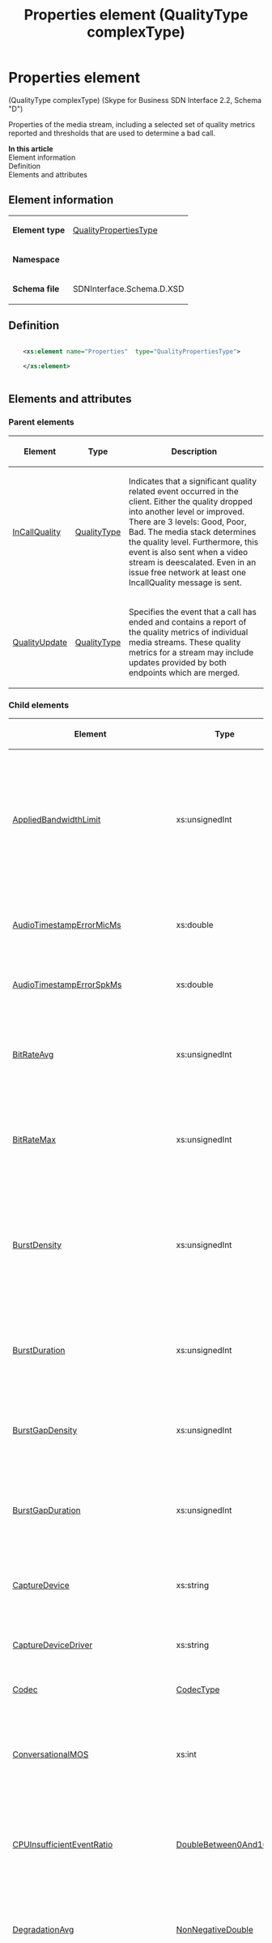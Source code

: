﻿---
title: Properties element (QualityType complexType) 
TOCTitle: Properties element (QualityType complexType)
ms:assetid: 3aeffc84-19ff-7840-eafd-06cac4495343
ms:mtpsurl: https://msdn.microsoft.com/library/Mt170948(v=office.16)
ms:contentKeyID: 65855523
ms.date: 08/24/2015
mtps_version: v=office.16
dev_langs:
- xml
---

# Properties element 

(QualityType complexType) (Skype for Business SDN Interface 2.2, Schema "D")

Properties of the media stream, including a selected set of quality metrics reported and thresholds that are used to determine a bad call.


**In this article**  
Element information  
Definition  
Elements and attributes  

## Element information

<table>
<colgroup>

</colgroup>
<tbody>
<tr class="odd">
<td><p><strong>Element type</strong></p></td>
<td><p><a href="qualitypropertiestype-complextype-skype-for-business-sdn-interface-2-2-schema-d.md">QualityPropertiesType</a></p></td>
</tr>
<tr class="even">
<td><p><strong>Namespace</strong></p></td>
<td><p></p></td>
</tr>
<tr class="odd">
<td><p><strong>Schema file</strong></p></td>
<td><p>SDNInterface.Schema.D.XSD</p></td>
</tr>
</tbody>
</table>


## Definition

```xml

    <xs:element name="Properties"  type="QualityPropertiesType">
    
    </xs:element>
  
```

## Elements and attributes

### Parent elements

<table>
<colgroup>

</colgroup>
<thead>
<tr class="header">
<th><p>Element</p></th>
<th><p>Type</p></th>
<th><p>Description</p></th>
</tr>
</thead>
<tbody>
<tr class="odd">
<td><p><a href="incallquality-element-messagetype-complextype-skype-for-business-sdn-interface-2-2-schema-d.md">InCallQuality</a></p></td>
<td><p><a href="qualitytype-complextype-skype-for-business-sdn-interface-2-2-schema-d.md">QualityType</a></p></td>
<td><p>Indicates that a significant quality related event occurred in the client. Either the quality dropped into another level or improved. There are 3 levels: Good, Poor, Bad. The media stack determines the quality level. Furthermore, this event is also sent when a video stream is deescalated. Even in an issue free network at least one IncallQuality message is sent.</p></td>
</tr>
<tr class="even">
<td><p><a href="qualityupdate-element-messagetype-complextype-skype-for-business-sdn-interface-2-2-schema-d.md">QualityUpdate</a></p></td>
<td><p><a href="qualitytype-complextype-skype-for-business-sdn-interface-2-2-schema-d.md">QualityType</a></p></td>
<td><p>Specifies the event that a call has ended and contains a report of the quality metrics of individual media streams. These quality metrics for a stream may include updates provided by both endpoints which are merged.</p></td>
</tr>
</tbody>
</table>


### Child elements

<table>
<colgroup>

</colgroup>
<thead>
<tr class="header">
<th><p>Element</p></th>
<th><p>Type</p></th>
<th><p>Description</p></th>
</tr>
</thead>
<tbody>
<tr class="odd">
<td><p><a href="appliedbandwidthlimit-element-qualitypropertiestype-complextype-skype-sdn-2-2-d.md">AppliedBandwidthLimit</a></p></td>
<td><p>xs:unsignedInt</p></td>
<td><p>This is the actual bandwidth applied to the given send side stream given various policy settings (TURN, API, SDP, Policy Server, and so on). This is not to be confused with the effective bandwidth because there can be a lower effective bandwidth based on the bandwidth estimate. This is basically the maximum bandwidth the send stream can take barring limits imposed by the bandwidth estimate.</p></td>
</tr>
<tr class="even">
<td><p><a href="audiotimestamperrormicms-element-qualitypropertiestype-complextype-skype-sdn-2-2-d.md">AudioTimestampErrorMicMs</a></p></td>
<td><p>xs:double</p></td>
<td><p>Speaking device clock drift rate, relative to CPU clock. Average error of microphone-captured-stream time stamp, in milliseconds, for the last 20 seconds of a call.</p></td>
</tr>
<tr class="odd">
<td><p><a href="audiotimestamperrorspkms-element-qualitypropertiestype-complextype-skype-sdn-2-2-d.md">AudioTimestampErrorSpkMs</a></p></td>
<td><p>xs:double</p></td>
<td><p>Average error of speech render stream time stamp, in milliseconds, or the last 20 seconds of the call.</p></td>
</tr>
<tr class="even">
<td><p><a href="bitrateavg-element-qualitypropertiestype-complextype-skype-sdn-2-2-d.md">BitRateAvg</a></p></td>
<td><p>xs:unsignedInt</p></td>
<td><p>Average bit rate, in bits per second, sent or received for a video stream and computed over the duration of the session. This includes raw video and transport bits. This metric is reported for video streams when available. (bits/s)</p></td>
</tr>
<tr class="odd">
<td><p><a href="bitratemax-element-qualitypropertiestype-complextype-skype-sdn-2-2-d.md">BitRateMax</a></p></td>
<td><p>xs:unsignedInt</p></td>
<td><p>Maximum bit rate, in bits per second, sent or received for a video stream and computed over the duration of the session. This metric is reported for video streams when available. (bits/s)</p></td>
</tr>
<tr class="even">
<td><p><a href="burstdensity-element-qualitypropertiestype-complextype-skype-sdn-2-2-d.md">BurstDensity</a></p></td>
<td><p>xs:unsignedInt</p></td>
<td><p>Average burst density, as specified in [RFC3611] section 4.7.2, is computed with a Gmin=16 for the received RTP packets. This metric is reported for audio streams when available and measures the average density of packet Loss during bursts of losses during the call. This field MUST be populated and MUST be set to zero if no packets have been received.</p></td>
</tr>
<tr class="odd">
<td><p><a href="burstduration-element-qualitypropertiestype-complextype-skype-sdn-2-2-d.md">BurstDuration</a></p></td>
<td><p>xs:unsignedInt</p></td>
<td><p>The average burst duration, as specified in [RFC3611] section 4.7.2, is computed with a Gmin=16 for the received RTP packets. This metric is reported for audio streams when available. (ms)</p></td>
</tr>
<tr class="even">
<td><p><a href="burstgapdensity-element-qualitypropertiestype-complextype-skype-sdn-2-2-d.md">BurstGapDensity</a></p></td>
<td><p>xs:unsignedInt</p></td>
<td><p>Average burst gap density, as specified in [RFC3611] section 4.7.2, computed with a Gmin=16 for the received RTP packets. This metric is reported for audio streams when available.</p></td>
</tr>
<tr class="odd">
<td><p><a href="burstgapduration-element-qualitypropertiestype-complextype-skype-sdn-2-2-d.md">BurstGapDuration</a></p></td>
<td><p>xs:unsignedInt</p></td>
<td><p>Average burst gap duration (in microsecond, ms), as specified in [RFC3611] section 4.7.2, computed with a Gmin=16 for the received RTP packets. This metric is reported for audio streams when available.</p></td>
</tr>
<tr class="even">
<td><p><a href="capturedevice-element-qualitypropertiestype-complextype-skype-sdn-2-2-d.md">CaptureDevice</a></p></td>
<td><p>xs:string</p></td>
<td><p>The name of a capture device used to produce the media of this stream. This device is in the FROM endpoint and usually represents a microphone.</p></td>
</tr>
<tr class="odd">
<td><p><a href="capturedevicedriver-element-qualitypropertiestype-complextype-skype-sdn-2-2-d.md">CaptureDeviceDriver</a></p></td>
<td><p>xs:string</p></td>
<td><p>Device driver name and version of the capture device used to produce the media of this stream</p></td>
</tr>
<tr class="even">
<td><p><a href="codec-element-qualitypropertiestype-complextype-skype-for-business-sdn-interface-2-2-schema-d.md">Codec</a></p></td>
<td><p><a href="codectype-complextype-skype-for-business-sdn-interface-2-2-schema-d.md">CodecType</a></p></td>
<td><p>Describes the last codec used for the media.</p></td>
</tr>
<tr class="odd">
<td><p><a href="conversationalmos-element-qualitypropertiestype-complextype-skype-sdn-2-2-d.md">ConversationalMOS</a></p></td>
<td><p>xs:int</p></td>
<td><p>Conversational clarity index for remote party, as described in [ITUP.562] section 6.3. This metric is reported for all available modalities and media types. This field is unused and deprecated for Skype for Business clients 2013 and beyond.</p></td>
</tr>
<tr class="even">
<td><p><a href="cpuinsufficienteventratio-element-qualitypropertiestype-complextype-skype-sdn-2-2-d.md">CPUInsufficientEventRatio</a></p></td>
<td><p><a href="doublebetween0and100-simpletype-skype-for-business-sdn-interface-2-2-schema-d.md">DoubleBetween0And100</a></p></td>
<td><p>Percentage of sessions where the insufficient CPU event was fired when CPU cycles are insufficient for processing with the current modalities and applications, establish causing distortions in the audio channel.</p></td>
</tr>
<tr class="odd">
<td><p><a href="degradationavg-element-qualitypropertiestype-complextype-skype-sdn-2-2-d.md">DegradationAvg</a></p></td>
<td><p><a href="nonnegativedouble-simpletype-skype-for-business-sdn-interface-2-2-schema-d.md">NonNegativeDouble</a></p></td>
<td><p>Difference between the OverallAvg value and the maximum possible MOS-LQO for the audio codec used in the session. This metric is reported for audio streams when available.</p></td>
</tr>
<tr class="even">
<td><p><a href="degradationjitteravg-element-qualitypropertiestype-complextype-skype-sdn-2-2-d.md">DegradationJitterAvg</a></p></td>
<td><p><a href="nonnegativedouble-simpletype-skype-for-business-sdn-interface-2-2-schema-d.md">NonNegativeDouble</a></p></td>
<td><p>Average fraction of the degradation jitter average applies to inter-arrival packet jitter. This metric is reported for audio streams when available.</p></td>
</tr>
<tr class="odd">
<td><p><a href="degradationmax-element-qualitypropertiestype-complextype-skype-sdn-2-2-d.md">DegradationMax</a></p></td>
<td><p><a href="nonnegativedouble-simpletype-skype-for-business-sdn-interface-2-2-schema-d.md">NonNegativeDouble</a></p></td>
<td><p>Maximum degradation as the difference between the OverallMin and the maximum possible MOS-LQO for the audio codec used in the session. This metric is reported for audio streams when available.</p></td>
</tr>
<tr class="even">
<td><p><a href="degradationpacketlossavg-element-qualitypropertiestype-complextype-skype-sdn-2-2-d.md">DegradationPacketLossAvg</a></p></td>
<td><p><a href="nonnegativedouble-simpletype-skype-for-business-sdn-interface-2-2-schema-d.md">NonNegativeDouble</a></p></td>
<td><p>Average fraction of the DegradationAvg that was caused by packet loss. This metric is reported for audio streams when available.</p></td>
</tr>
<tr class="odd">
<td><p><a href="devicecapturenotfunctioningeventratio-element-qualitypropertiestype-complextype-skype-sdn-2-2-d.md">DeviceCaptureNotFunctioningEventRatio</a></p></td>
<td><p><a href="doublebetween0and100-simpletype-skype-for-business-sdn-interface-2-2-schema-d.md">DoubleBetween0And100</a></p></td>
<td><p>Percentage of sessions the DeviceCaptureNotFunctioning event was fired when the capture device currently being used for the session is not functioning correctly and, possibly, preventing one-way audio from working correctly.</p></td>
</tr>
<tr class="even">
<td><p><a href="deviceclippingeventratio-element-qualitypropertiestype-complextype-skype-sdn-2-2-d.md">DeviceClippingEventRatio</a></p></td>
<td><p><a href="doublebetween0and100-simpletype-skype-for-business-sdn-interface-2-2-schema-d.md">DoubleBetween0And100</a></p></td>
<td><p>Percentage of sessions the DeviceClipping event was fired when a speaker clips the microphone, causing the remote listener receives clipping-induced distortions. It is important to avoid the microphone clipping.</p></td>
</tr>
<tr class="odd">
<td><p><a href="deviceechoeventratio-element-qualitypropertiestype-complextype-skype-sdn-2-2-d.md">DeviceEchoEventRatio</a></p></td>
<td><p><a href="doublebetween0and100-simpletype-skype-for-business-sdn-interface-2-2-schema-d.md">DoubleBetween0And100</a></p></td>
<td><p>Percentage of sessions the DeviceEchoEvent event was fired when a device or setup is causing echo beyond the compensatory ability of the system.</p></td>
</tr>
<tr class="even">
<td><p><a href="devicehowlingeventcount-element-qualitypropertiestype-complextype-skype-sdn-2-2-d.md">DeviceHowlingEventCount</a></p></td>
<td><p>xs:int</p></td>
<td><p>Number of times during a session the DeviceHowlingEvent event was fired when audio feedback loop, caused by multiple endpoints sharing the audio path, is detected.</p></td>
</tr>
<tr class="odd">
<td><p><a href="devicenearendtoechoratioeventratio-element-qualitypropertiestype-complextype-skype-sdn-2-2-d.md">DeviceNearEndToEchoRatioEventRatio</a></p></td>
<td><p><a href="doublebetween0and100-simpletype-skype-for-business-sdn-interface-2-2-schema-d.md">DoubleBetween0And100</a></p></td>
<td><p>Percentage of sessions the DeviceNearEndToEcho event was fired when the user speech is too low compared to the echo being captured which impacts the users experience because it limits how easy it is to interrupt a user. The situation can be improved by reducing speaker volume or moving the microphone closer to the speaker.</p></td>
</tr>
<tr class="even">
<td><p><a href="devicerendernotfunctioningeventratio-element-qualitypropertiestype-complextype-skype-sdn-2-2-d.md">DeviceRenderNotFunctioningEventRatio</a></p></td>
<td><p><a href="doublebetween0and100-simpletype-skype-for-business-sdn-interface-2-2-schema-d.md">DoubleBetween0And100</a></p></td>
<td><p>Percentage of sessions the DeviceRenderNotFunctioning event was fired when the render device currently being used for the session is not functioning correctly and, possibly, causing one-way audio issues.</p></td>
</tr>
<tr class="odd">
<td><p><a href="dynamiccapabilitypercent-element-qualitypropertiestype-complextype-skype-sdn-2-2-d.md">DynamicCapabilityPercent</a></p></td>
<td><p><a href="doublebetween0and100-simpletype-skype-for-business-sdn-interface-2-2-schema-d.md">DoubleBetween0And100</a></p></td>
<td><p>Percentage of time that the client is running under capability of less than 70% of expected capability for this type of CPU. Inbound and Outbound are identical because it measures the capability of the client instead of the channel. This metric is reported for video streams when available. (percent)</p></td>
</tr>
<tr class="even">
<td><p><a href="echoeventcauses-element-qualitypropertiestype-complextype-skype-sdn-2-2-d.md">EchoEventCauses</a></p></td>
<td><p>xs:unsignedInt</p></td>
<td><p>Reasons of device echo detection and reported for audio streams when available. The causes are coded with the following bit flags: &quot;0x01&quot; - Sample timestamps from capture or render device were poor quality. &quot;0x04&quot; - High level of echo remained after echo cancellation. &quot;0x10&quot; - Signal from capture device had significant instances of maximum signal level.</p></td>
</tr>
<tr class="odd">
<td><p><a href="echopercentmicin-element-qualitypropertiestype-complextype-skype-sdn-2-2-d.md">EchoPercentMicIn</a></p></td>
<td><p><a href="doublebetween0and100-simpletype-skype-for-business-sdn-interface-2-2-schema-d.md">DoubleBetween0And100</a></p></td>
<td><p>Percentage of time when echo is detected in the audio from the capture or microphone device prior to echo cancellation. This metric is reported for audio streams when available.</p></td>
</tr>
<tr class="even">
<td><p><a href="echopercentsend-element-qualitypropertiestype-complextype-skype-sdn-2-2-d.md">EchoPercentSend</a></p></td>
<td><p><a href="doublebetween0and100-simpletype-skype-for-business-sdn-interface-2-2-schema-d.md">DoubleBetween0And100</a></p></td>
<td><p>Percentage of time when echo is detected in the audio from the capture or microphone device after echo cancellation. This metric is reported for audio streams when available.</p></td>
</tr>
<tr class="odd">
<td><p><a href="echoreturn-element-qualitypropertiestype-complextype-skype-sdn-2-2-d.md">EchoReturn</a></p></td>
<td><p>xs:unsignedInt</p></td>
<td><p>Echo returns reported for audio streams, when available.</p></td>
</tr>
<tr class="even">
<td><p><a href="framerate-element-qualitypropertiestype-complextype-skype-sdn-2-2-d.md">FrameRate</a></p></td>
<td><p><a href="nonnegativedouble-simpletype-skype-for-business-sdn-interface-2-2-schema-d.md">NonNegativeDouble</a></p></td>
<td><p>Average frame rate (in frames per second). When available, this metric is only reported for application sharing streams and only for Skype for Business 2013. (frames/s)</p></td>
</tr>
<tr class="odd">
<td><p><a href="hdqualityratio-element-qualitypropertiestype-complextype-skype-sdn-2-2-d.md">HDQualityRatio</a></p></td>
<td><p><a href="doublebetween0and100-simpletype-skype-for-business-sdn-interface-2-2-schema-d.md">DoubleBetween0And100</a></p></td>
<td><p>Percentage of the duration of a call that is using the HD720 resolution. This metric is reported for video streams when available. (percent)</p></td>
</tr>
<tr class="even">
<td><p><a href="healerpacketdropratio-element-qualitypropertiestype-complextype-skype-sdn-2-2-d.md">HealerPacketDropRatio</a></p></td>
<td><p><a href="doublebetween0and100-simpletype-skype-for-business-sdn-interface-2-2-schema-d.md">DoubleBetween0And100</a></p></td>
<td><p>Ratio of audio packets dropped by a healer over total number of audio packets received by the healer. This metric is reported for all modalities/media types when available. (percent)</p></td>
</tr>
<tr class="odd">
<td><p><a href="jitterinterarrival-element-qualitypropertiestype-complextype-skype-sdn-2-2-d.md">JitterInterArrival</a></p></td>
<td><p>xs:unsignedInt</p></td>
<td><p>Average inter-arrival jitter, as specified in [RFC3550] section 6.4.1. This metric is reported for all available modalities/media types. (ms)</p></td>
</tr>
<tr class="even">
<td><p><a href="jitterinterarrivalmax-element-qualitypropertiestype-complextype-skype-sdn-2-2-d.md">JitterInterArrivalMax</a></p></td>
<td><p>xs:unsignedInt</p></td>
<td><p>Maximum inter-arrival jitter, as specified in [RFC3550] section 6.4.1. This metric is reported for all modalities/media types when available. (ms)</p></td>
</tr>
<tr class="odd">
<td><p><a href="localframelosspercentageavg-element-qualitypropertiestype-complextype-skype-sdn-2-2-d.md">LocalFrameLossPercentageAvg</a></p></td>
<td><p><a href="doublebetween0and100-simpletype-skype-for-business-sdn-interface-2-2-schema-d.md">DoubleBetween0And100</a></p></td>
<td><p>(Deprecated, use VideoLocalFrameLossPercentageAvg instead) Average percentage of video frames lost as they are displayed to the user, including frames recovered from network losses. This metric is reported for video streams when available. (percent)</p></td>
</tr>
<tr class="even">
<td><p><a href="lowframeratecallpercent-element-qualitypropertiestype-complextype-skype-sdn-2-2-d.md">LowFrameRateCallPercent</a></p></td>
<td><p><a href="doublebetween0and100-simpletype-skype-for-business-sdn-interface-2-2-schema-d.md">DoubleBetween0And100</a></p></td>
<td><p>Percentage of time of the call where frame rate is less than 7.5 frames per second. This metric is reported for video streams when available. (percent)</p></td>
</tr>
<tr class="odd">
<td><p><a href="lowresolutioncallpercent-element-qualitypropertiestype-complextype-skype-sdn-2-2-d.md">LowResolutionCallPercent</a></p></td>
<td><p><a href="doublebetween0and100-simpletype-skype-for-business-sdn-interface-2-2-schema-d.md">DoubleBetween0And100</a></p></td>
<td><p>Percentage of time of the call where resolution is low. Threshold is 120 pixels for smaller dimension. This metric is reported for video streams when available. (percent)</p></td>
</tr>
<tr class="even">
<td><p><a href="micglitchrate-element-qualitypropertiestype-complextype-skype-sdn-2-2-d.md">MicGlitchRate</a></p></td>
<td><p>xs:double</p></td>
<td><p>Average glitches per five minutes for the microphone capture. For good quality this should be less than one per five minutes. This will not be reported by audio/video conferencing servers, mediation servers, or IP phones.</p></td>
</tr>
<tr class="odd">
<td><p><a href="networkdelayeventratio-element-qualitypropertiestype-complextype-skype-sdn-2-2-d.md">NetworkDelayEventRatio</a></p></td>
<td><p><a href="doublebetween0and100-simpletype-skype-for-business-sdn-interface-2-2-schema-d.md">DoubleBetween0And100</a></p></td>
<td><p>Percentage of sessions the the NetworkDelayEvent event was fired when network latency is severe and impacting the experience by preventing interactive communication</p></td>
</tr>
<tr class="even">
<td><p><a href="overallavgnetworkmos-element-qualitypropertiestype-complextype-skype-sdn-2-2-d.md">OverallAvgNetworkMOS</a></p></td>
<td><p><a href="nonnegativedouble-simpletype-skype-for-business-sdn-interface-2-2-schema-d.md">NonNegativeDouble</a></p></td>
<td><p>Average of MOS-LQO wideband, as specified by [ITUP.800.1] section 2.1.2, based on the audio codec used, the observed packet loss and inter-arrival packet jitter. This metric is reported for audio streams when available.</p></td>
</tr>
<tr class="odd">
<td><p><a href="overallminnetworkmos-element-qualitypropertiestype-complextype-skype-sdn-2-2-d.md">OverallMinNetworkMOS</a></p></td>
<td><p><a href="nonnegativedouble-simpletype-skype-for-business-sdn-interface-2-2-schema-d.md">NonNegativeDouble</a></p></td>
<td><p>Minimum of MOS-LQO wideband, as specified by [ITUP.800.1] section 2.1.2, based on the audio codec used, the observed packet loss and inter-arrival packet jitter. This metric is reported for audio streams when available.</p></td>
</tr>
<tr class="even">
<td><p><a href="packetlossrate-element-qualitypropertiestype-complextype-skype-sdn-2-2-d.md">PacketLossRate</a></p></td>
<td><p><a href="doublebetween0and100-simpletype-skype-for-business-sdn-interface-2-2-schema-d.md">DoubleBetween0And100</a></p></td>
<td><p>Average fraction lost computed over the duration of the session, as specified in [RFC3550] section 6.4.1. This metric is reported for all available modalities and media types. (percent)</p></td>
</tr>
<tr class="odd">
<td><p><a href="packetlossratemax-element-qualitypropertiestype-complextype-skype-sdn-2-2-d.md">PacketLossRateMax</a></p></td>
<td><p><a href="doublebetween0and100-simpletype-skype-for-business-sdn-interface-2-2-schema-d.md">DoubleBetween0And100</a></p></td>
<td><p>Maximum fraction lost, as specified in [RFC3550] section 6.4.1, computed over the duration of the session. This metric is reported for all available modalities/media types. (percent)</p></td>
</tr>
<tr class="even">
<td><p><a href="packetutilization-element-qualitypropertiestype-complextype-skype-sdn-2-2-d.md">PacketUtilization</a></p></td>
<td><p>xs:int</p></td>
<td><p>Number of Real-time Transport Protocol (RTP) packets received in the session. This metric is reported for all available modalities and media types.</p></td>
</tr>
<tr class="odd">
<td><p><a href="protocol-element-qualitypropertiestype-complextype-skype-sdn-2-2-d.md">Protocol</a></p></td>
<td><p>xs:string</p></td>
<td><p>Transmission protocol of the call such as TCP or UDP.</p></td>
</tr>
<tr class="even">
<td><p><a href="ratioconcealedsamplesavg-element-qualitypropertiestype-complextype-skype-sdn-2-2-d.md">RatioConcealedSamplesAvg</a></p></td>
<td><p><a href="nonnegativedouble-simpletype-skype-for-business-sdn-interface-2-2-schema-d.md">NonNegativeDouble</a></p></td>
<td><p>Ratio of the number of audio frames with samples generated by packet loss concealment to the total number of audio frames. This metric is reported for audio streams when available.</p></td>
</tr>
<tr class="odd">
<td><p><a href="rdptileprocessinglatencyaverage-element-qualitypropertiestype-complextype-skype-sdn-2-2-d.md">RDPTileProcessingLatencyAverage</a></p></td>
<td><p><a href="nonnegativedouble-simpletype-skype-for-business-sdn-interface-2-2-schema-d.md">NonNegativeDouble</a></p></td>
<td><p>Average processing time for remote desktop protocol (RDP) tiles. A higher total value implies a longer delay in the viewing experience. When available, this metric is only reported for application sharing streams using Skype for Business 2013. (ms)</p></td>
</tr>
<tr class="even">
<td><p><a href="rdptileprocessinglatencyburstdensity-element-qualitypropertiestype-complextype-skype-sdn-2-2-d.md">RDPTileProcessingLatencyBurstDensity</a></p></td>
<td><p><a href="nonnegativedouble-simpletype-skype-for-business-sdn-interface-2-2-schema-d.md">NonNegativeDouble</a></p></td>
<td><p>Burst density in the processing time for remote desktop protocol (RDP) tiles. A &quot;bursty&quot; transmission is a transmission where data flows in unpredictable bursts as opposed to a steady stream. This metric is only reported for application sharing streams using Skype for Business 2013.</p></td>
</tr>
<tr class="odd">
<td><p><a href="recvframerateaverage-element-qualitypropertiestype-complextype-skype-sdn-2-2-d.md">RecvFrameRateAverage</a></p></td>
<td><p><a href="nonnegativedouble-simpletype-skype-for-business-sdn-interface-2-2-schema-d.md">NonNegativeDouble</a></p></td>
<td><p>Average frames per second received for all video streams and computed over the duration of the session. This metric is reported for video streams when available. (frames/s)</p></td>
</tr>
<tr class="even">
<td><p><a href="recvlistenmos-element-qualitypropertiestype-complextype-skype-sdn-2-2-d.md">RecvListenMOS</a></p></td>
<td><p><a href="nonnegativedouble-simpletype-skype-for-business-sdn-interface-2-2-schema-d.md">NonNegativeDouble</a></p></td>
<td><p>MOS-LQO wideband, as specified by [ITUP.800.1] section 2.1.2, for decoded audio received by the reporting entity during the session. This metric is reported for audio streams when available.</p></td>
</tr>
<tr class="odd">
<td><p><a href="recvlistenmosmin-element-qualitypropertiestype-complextype-skype-sdn-2-2-d.md">RecvListenMOSMin</a></p></td>
<td><p><a href="nonnegativedouble-simpletype-skype-for-business-sdn-interface-2-2-schema-d.md">NonNegativeDouble</a></p></td>
<td><p>Minimum of the RecvListenMOS for the stream during the session. This metric is reported for audio streams when available.</p></td>
</tr>
<tr class="even">
<td><p><a href="recvnoiselevel-element-qualitypropertiestype-complextype-skype-sdn-2-2-d.md">RecvNoiseLevel</a></p></td>
<td><p>xs:int</p></td>
<td><p>Received noise level in units of dB that is reported for audio streams when available. Average energy level of received audio is classified as noise, mono signal or the left channel of stereo signal. (dB)</p></td>
</tr>
<tr class="odd">
<td><p><a href="recvsignallevel-element-qualitypropertiestype-complextype-skype-sdn-2-2-d.md">RecvSignalLevel</a></p></td>
<td><p>xs:int</p></td>
<td><p>Received signal level in units of dB. This metric is reported for audio streams when available. Average energy level of received audio is classified as mono speech, or left channel of stereo speech. (dB)</p></td>
</tr>
<tr class="even">
<td><p><a href="relativeonewayaverage-element-qualitypropertiestype-complextype-skype-sdn-2-2-d.md">RelativeOneWayAverage</a></p></td>
<td><p>xs:double</p></td>
<td><p>Average amount of one-way latency. Relative one-way latency measures the delay between the client and the server. This metric is only reported for application sharing streams using Skype for Business 2013. (ms)</p></td>
</tr>
<tr class="odd">
<td><p><a href="relativeonewayburstdensity-element-qualitypropertiestype-complextype-skype-sdn-2-2-d.md">RelativeOneWayBurstDensity</a></p></td>
<td><p><a href="nonnegativedouble-simpletype-skype-for-business-sdn-interface-2-2-schema-d.md">NonNegativeDouble</a></p></td>
<td><p>Total one-way burst density involving unsteady transmission. An unsteady transmission is one where data flows in random bursts as opposed to a steady stream. This metric measures data flow between the client and the server and is only reported for application sharing streams using Skype for Business 2013.</p></td>
</tr>
<tr class="even">
<td><p><a href="renderdevice-element-qualitypropertiestype-complextype-skype-sdn-2-2-d.md">RenderDevice</a></p></td>
<td><p>xs:string</p></td>
<td><p>The name of a render device used to provide the media to for this stream. This device is in the TO endpoint and usually represents a speaker.</p></td>
</tr>
<tr class="odd">
<td><p><a href="renderdevicedriver-element-qualitypropertiestype-complextype-skype-sdn-2-2-d.md">RenderDeviceDriver</a></p></td>
<td><p>xs:string</p></td>
<td><p>Device driver name and version of the render device used to consume the media of this call</p></td>
</tr>
<tr class="even">
<td><p><a href="roundtrip-element-qualitypropertiestype-complextype-skype-sdn-2-2-d.md">RoundTrip</a></p></td>
<td><p>xs:unsignedInt</p></td>
<td><p>Average network propagation round-trip time as specified in [RFC3550] section 6.4.1. This metric is reported for all modalities/media types when available. (ms)</p></td>
</tr>
<tr class="odd">
<td><p><a href="roundtripmax-element-qualitypropertiestype-complextype-skype-sdn-2-2-d.md">RoundTripMax</a></p></td>
<td><p>xs:unsignedInt</p></td>
<td><p>Maximum network propagation round-trip time as specified in [RFC3550] section 6.4.1. This metric is reported for all modalities/media types when available. (ms)</p></td>
</tr>
<tr class="even">
<td><p><a href="sendlistenmos-element-qualitypropertiestype-complextype-skype-sdn-2-2-d.md">SendListenMOS</a></p></td>
<td><p><a href="nonnegativedouble-simpletype-skype-for-business-sdn-interface-2-2-schema-d.md">NonNegativeDouble</a></p></td>
<td><p>MOS-LQO wideband, as specified by [ITUP.800.1] section 2.1.2, for pre-encoded audio sent by the reporting entity during the session. This metric is reported for audio streams when available.</p></td>
</tr>
<tr class="odd">
<td><p><a href="sendlistenmosmin-element-qualitypropertiestype-complextype-skype-sdn-2-2-d.md">SendListenMOSMin</a></p></td>
<td><p><a href="nonnegativedouble-simpletype-skype-for-business-sdn-interface-2-2-schema-d.md">NonNegativeDouble</a></p></td>
<td><p>Minimum of the SendListenMOS for the stream over the duration of the session. This metric is reported for audio streams when available.</p></td>
</tr>
<tr class="even">
<td><p><a href="speakerglitchrate-element-qualitypropertiestype-complextype-skype-sdn-2-2-d.md">SpeakerGlitchRate</a></p></td>
<td><p>xs:double</p></td>
<td><p>Average glitches per five minutes for the loudspeaker rendering. For good quality, this should be less than one per five minutes. This will not be reported by audio/video conferencing servers, mediation servers, or IP phones.</p></td>
</tr>
<tr class="odd">
<td><p><a href="spoiledtilepercentaverage-element-qualitypropertiestype-complextype-skype-sdn-2-2-d.md">SpoiledTilePercentAverage</a></p></td>
<td><p><a href="doublebetween0and100-simpletype-skype-for-business-sdn-interface-2-2-schema-d.md">DoubleBetween0And100</a></p></td>
<td><p>Average percentage of the content that did not reach the viewer but was instead discarded and overwritten by fresh content. When available, this metric is only reported for application sharing streams and only for Skype for Business 2013. (percent)</p></td>
</tr>
<tr class="even">
<td><p><a href="spoiledtilepercenttotal-element-qualitypropertiestype-complextype-skype-sdn-2-2-d.md">SpoiledTilePercentTotal</a></p></td>
<td><p><a href="nonnegativedouble-simpletype-skype-for-business-sdn-interface-2-2-schema-d.md">NonNegativeDouble</a></p></td>
<td><p>Total percentage of the content that did not reach the viewer but was instead discarded and overwritten by fresh content. When available, this metric is only reported for application sharing streams and only for Skype for Business 2013. (percent)</p></td>
</tr>
<tr class="odd">
<td><p><a href="streamquality-element-qualitypropertiestype-complextype-skype-sdn-2-2-d.md">StreamQuality</a></p></td>
<td><p><a href="streamqualitytype-complextype-skype-for-business-sdn-interface-2-2-schema-d.md">StreamQualityType</a></p></td>
<td><p>Estimated quality of the stream: Good, Poor, Bad</p></td>
</tr>
<tr class="even">
<td><p><a href="vgaqualityratio-element-qualitypropertiestype-complextype-skype-sdn-2-2-d.md">VGAQualityRatio</a></p></td>
<td><p><a href="doublebetween0and100-simpletype-skype-for-business-sdn-interface-2-2-schema-d.md">DoubleBetween0And100</a></p></td>
<td><p>Percentage of the duration of a call that is using the VGA resolution. This metric is reported for video streams when available. (percent)</p></td>
</tr>
<tr class="odd">
<td><p><a href="videoframelossrate-element-qualitypropertiestype-complextype-skype-sdn-2-2-d.md">VideoFrameLossRate</a></p></td>
<td><p><a href="nonnegativedouble-simpletype-skype-for-business-sdn-interface-2-2-schema-d.md">NonNegativeDouble</a></p></td>
<td><p>Average fraction of frames lost on the video receiver side as computed over the duration of the session. This metric is reported for video streams when available. (frames/s)</p></td>
</tr>
<tr class="even">
<td><p><a href="videolocalframelosspercentageavg-element-qualitypropertiestype-complextype-skype-sdn-2-2-d.md">VideoLocalFrameLossPercentageAvg</a></p></td>
<td><p><a href="doublebetween0and100-simpletype-skype-for-business-sdn-interface-2-2-schema-d.md">DoubleBetween0And100</a></p></td>
<td><p>Average percentage of video frames lost as they are displayed to the user, including frames recovered from network losses. This metric is reported for video streams when available. (percent)</p></td>
</tr>
<tr class="odd">
<td><p><a href="videopacketlossrate-element-qualitypropertiestype-complextype-skype-sdn-2-2-d.md">VideoPacketLossRate</a></p></td>
<td><p><a href="nonnegativedouble-simpletype-skype-for-business-sdn-interface-2-2-schema-d.md">NonNegativeDouble</a></p></td>
<td><p>Average fraction lost, as specified in [RFC3550] section 6.4.1, computed over the duration of the session. This metric is reported for video streams when available. (packets/s)</p></td>
</tr>
</tbody>
</table>


### Attributes

None.

